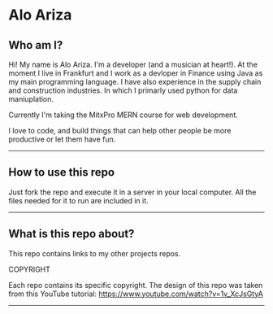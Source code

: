 # Alo Ariza

## Who am I?

Hi! My name is Alo Ariza. I'm a developer (and a musician at heart!).
At the moment I live in Frankfurt and I work as a devloper in Finance using Java as my main programming language. I have also experience in the supply chain and construction industries. In which I primarly used python for data maniuplation.

Currently I'm taking the MitxPro MERN course for web development.

I love to code, and build things that can help other people be
more productive or let them have fun.

---

## How to use this repo

Just fork the repo and execute it in a server in your local computer. All the files needed for it to run are included in it.

---

## What is this repo about?

This repo contains links to my other projects repos.

COPYRIGHT

Each repo contains its specific copyright. The design of this repo was taken from this YouTube tutorial: https://www.youtube.com/watch?v=1v_XcJsGtyA

---
